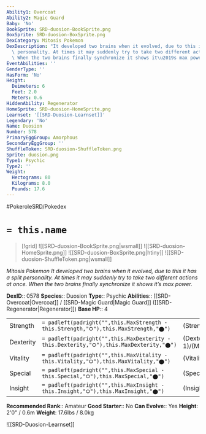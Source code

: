 ```yaml
---
Ability1: Overcoat
Ability2: Magic Guard
Baby: 'No'
BookSprite: SRD-duosion-BookSprite.png
BoxSprite: SRD-duosion-BoxSprite.png
DexCategory: Mitosis Pokemon
DexDescription: "It developed two brains when it evolved, due to this it has a split\
  \ personality. At times it may suddenly try to take two different actions at once.\
  \ When the two brains finally synchronize it shows it\u2019s max power."
EventAbilities: ''
GenderType: ''
HasForm: 'No'
Height:
  Deimeters: 6
  Feet: 2.0
  Meters: 0.6
HiddenAbility: Regenerator
HomeSprite: SRD-duosion-HomeSprite.png
Learnset: '[[SRD-Duosion-Learnset]]'
Legendary: 'No'
Name: Duosion
Number: 578
PrimaryEggGroup: Amorphous
SecondaryEggGroup: ''
ShuffleToken: SRD-duosion-ShuffleToken.png
Sprite: duosion.png
Type1: Psychic
Type2: ''
Weight:
  Hectograms: 80
  Kilograms: 8.0
  Pounds: 17.6
---
```


#PokeroleSRD/Pokedex

# `= this.name`

> [!grid]
> ![[SRD-duosion-BookSprite.png|wsmall]]
> ![[SRD-duosion-HomeSprite.png]]
> ![[SRD-duosion-BoxSprite.png|htiny]]
> ![[SRD-duosion-ShuffleToken.png|wsmall]]


*Mitosis Pokemon*
*It developed two brains when it evolved, due to this it has a split personality. At times it may suddenly try to take two different actions at once. When the two brains finally synchronize it shows it’s max power.*

**DexID**:: 0578
**Species**:: Duosion
**Type**:: Psychic
**Abilities**:: [[SRD-Overcoat|Overcoat]] / [[SRD-Magic Guard|Magic Guard]] ([[SRD-Regenerator|Regenerator]])
**Base HP**:: 4

|           |                                                                                        |                                          |
| --------- | -------------------------------------------------------------------------------------- | ---------------------------------------- |
| Strength  | `= padleft(padright("",this.MaxStrength - this.Strength,"⭘"),this.MaxStrength,"⬤")`    | (Strength::1)/(MaxStrength::3)   |
| Dexterity | `= padleft(padright("",this.MaxDexterity - this.Dexterity,"⭘"),this.MaxDexterity,"⬤")` | (Dexterity:: 1)/(MaxDexterity::3) |
| Vitality  | `= padleft(padright("",this.MaxVitality - this.Vitality,"⭘"),this.MaxVitality,"⬤")`    | (Vitality::2)/(MaxVitality::4)   |
| Special   | `= padleft(padright("",this.MaxSpecial - this.Special,"⭘"),this.MaxSpecial,"⬤")`       | (Special::3)/(MaxSpecial::7)     |
| Insight   | `= padleft(padright("",this.MaxInsight - this.Insight,"⭘"),this.MaxInsight,"⬤")`       | (Insight::2)/(MaxInsight::4)     |


**Recommended Rank**:: Amateur
**Good Starter**:: No
**Can Evolve**:: Yes
**Height**: 2'0" / 0.6m
**Weight**: 17.6lbs / 8.0kg

![[SRD-Duosion-Learnset]]